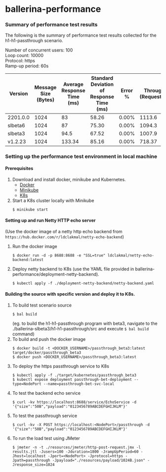 # ballerina-performance
### Summary of performance test results
The following is the summary of performance test results collected for the h1-h1-passthrough scenario.  

Number of concurrent users: 100  
Loop count: 10000  
Protocol: https      
Ramp-up period: 60s  

| Version | Message Size (Bytes) | Average Response Time (ms) | Standard Deviation of Response Time (ms) | Error % | Throughput (Requests/sec) | Throughput (KB/s) | build time (ms) | JAR size (MB) |
| --- | --- | --- | --- | --- | --- | --- | --- | --- |
| 2201.0.0 | 1024 | 83 | 58.26 | 0.00% | 1113.6 | 1253.87 | 13260 | 27.7 |
| slbeta6 | 1024 | 87 | 75.30 | 0.00% | 1094.3 | 1232.18 | 14453 | 29.8 |
| slbeta3 | 1024 | 94.5 | 67.52 | 0.00% | 1007.9 | 1134.89 | 14310 | 29.5 |
| v1.2.23 | 1024 | 133.34 | 85.16 | 0.00% | 718.37 | 808.89 | 38438 | 26.7 |


### Setting up the performance test environment in local machine
#### Prerequisites
1. Download and install docker, minikube and Kubernetes.
    - [Docker](https://docs.docker.com/engine/install/)
    - [Minikube](https://kubernetes.io/docs/tasks/tools/#minikube)
    - [K8s](https://kubernetes.io/releases/download/)
2. Start a K8s cluster locally with Minikube
    ```
    $ minikube start
    ```
#### Setting up and run Netty HTTP echo server  
(Use the docker image of a netty http echo backend from `https://hub.docker.com/r/ldclakmal/netty-echo-backend`)
1. Run the docker image  
    ```
    $ docker run -d -p 8688:8688 -e "SSL=true" ldclakmal/netty-echo-backend:latest
    ```
2. Deploy netty backend to K8s (use the YAML file provided in ballerina-performance/deployment-netty-backend).  
    ```
    $ kubectl apply -f ./deployment-netty-backend/netty-backend.yaml
    ```
    
#### Building the source with specific version and deploy it to K8s.
1. To build test scenario source
    ```
    $ bal build
    ```
    (eg. to build the h1-h1-passthrough program with beta3, navigate to the ./ballerina-slbeta3/h1-h1-passthrough/src and execute `$ bal build` command)
2. To build and push the docker image
    ```
    $ docker build -t <DOCKER_USERNAME>/passthrough_beta3:latest target/docker/passthrough_beta3
    $ docker push <DOCKER_USERNAME>/passthrough_beta3:latest
    ```
3. To deploy the https passthrough service to K8s
    ```
    $ kubectl apply -f ./target/kubernetes/passthrough_beta3  
    $ kubectl expose deployment passthrough-bet-deployment --type=NodePort --name=passthrough-bet-svc-local  
    ```
4. To test the backend echo service
    ```
    $ curl -kv https://localhost:8688/service/EchoService -d '{"size":"50B","payload":"0123456789ABCDEFGHIJKLM"}'
    ```
5. To test the passthrough service
    ```
    $ curl -kv -X POST https://localhost:<NodePort>/passthrough -d '{"size":"50B","payload":"0123456789ABCDEFGHIJKLM"}'
    ```
6. To run the load test using JMeter
    ```
    $ jmeter -n -t ./resources/jmeter/http-post-request.jmx -l results.jtl -Jusers=100 -Jduration=1800 -JrampUpPeriod=60 -Jhost=localhost -Jport=<NodePort> -Jprotocol=https -Jpath=passthrough -Jpayload="./resources/payload/1024B.json" -Jresponse_size=1024
    ```


